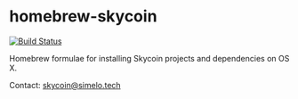 homebrew-skycoin
============
[![Build Status](https://travis-ci.org/simelo/homebrew-skycoin.svg?branch=master)](https://travis-ci.org/simelo/homebrew-skycoin)

Homebrew formulae for installing Skycoin projects and dependencies on OS X.

Contact: skycoin@simelo.tech
